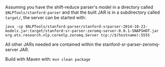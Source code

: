 Assuming you have the shift-reduce parser's model in a directory called `$NLPTools/stanford-parser` and that the built JAR is in a subdirectory called `target/`, the server can be started with:

```
java -cp $NLPTools/stanford-parser/stanford-srparser-2014-10-23-models.jar:target/stanford-sr-parser-zeromq-server-0.0.1-SNAPSHOT.jar org.ets.research.nlp.corenlp.zeromq.Server tcp://$(hostname):5555
```

All other JARs needed are contained within the stanford-sr-parser-zeromq-server JAR.

Build with Maven with:
`mvn clean package`